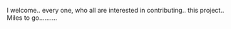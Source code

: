 I welcome.. every one, who all are interested in contributing..
this project..
Miles to go..........